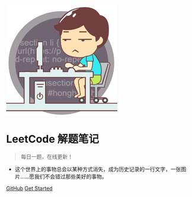 <img src="_img/cover.png" style="zoom:30%;">

# LeetCode 解题笔记

> 每日一题，在线更新！

- 这个世界上的事物总会以某种方式消失，成为历史记录的一行文字，一张图片……愿我们不会错过那些美好的事物。

[GitHub](https://github.com/misads/leetcode/)
[Get Started](/readme.md)